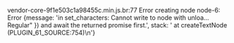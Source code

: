 vendor-core-9f1e503c1a98455c.min.js.br:77 Error creating node node-6: Error {message: 'in set_characters: Cannot write to node with unloa…Regular" }) and await the returned promise first.', stack: '    at createTextNode (PLUGIN_61_SOURCE:754)\n'}